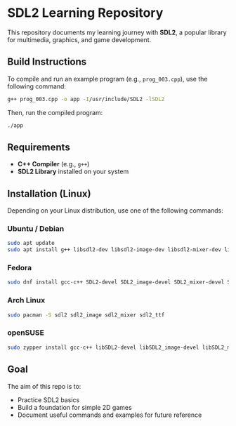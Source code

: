 # SDL2 Learning Repository

This repository documents my learning journey with **SDL2**, a popular library for multimedia, graphics, and game development.

## Build Instructions

To compile and run an example program (e.g., `prog_003.cpp`), use the following command:

```bash
g++ prog_003.cpp -o app -I/usr/include/SDL2 -lSDL2
```

Then, run the compiled program:

```bash
./app
```

## Requirements

* **C++ Compiler** (e.g., `g++`)
* **SDL2 Library** installed on your system

## Installation (Linux)

Depending on your Linux distribution, use one of the following commands:

### Ubuntu / Debian

```bash
sudo apt update
sudo apt install g++ libsdl2-dev libsdl2-image-dev libsdl2-mixer-dev libsdl2-ttf-dev
```

### Fedora

```bash
sudo dnf install gcc-c++ SDL2-devel SDL2_image-devel SDL2_mixer-devel SDL2_ttf-devel
```

### Arch Linux

```bash
sudo pacman -S sdl2 sdl2_image sdl2_mixer sdl2_ttf
```

### openSUSE

```bash
sudo zypper install gcc-c++ libSDL2-devel libSDL2_image-devel libSDL2_mixer-devel libSDL2_ttf-devel
```

## Goal

The aim of this repo is to:

* Practice SDL2 basics
* Build a foundation for simple 2D games
* Document useful commands and examples for future reference